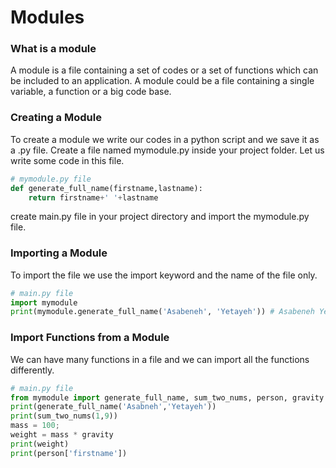 # Modules
### What is a module
A module is a file containing a set of codes or a set of functions which can be included to an application. A module could be a file containing a single variable, a function or a big code base.

### Creating a Module
To create a module we write our codes in a python script and we save it as a .py file. Create a file named mymodule.py inside your project folder. Let us write some code in this file.
```py
# mymodule.py file
def generate_full_name(firstname,lastname):
    return firstname+' '+lastname

```
create main.py file in your project directory and import the mymodule.py file.
### Importing a Module
To import the file we use the import keyword and the name of the file only.

```py
# main.py file
import mymodule
print(mymodule.generate_full_name('Asabeneh', 'Yetayeh')) # Asabeneh Yetayeh
```
### Import Functions from a Module
We can have many functions in a file and we can import all the functions differently.
```py
# main.py file
from mymodule import generate_full_name, sum_two_nums, person, gravity
print(generate_full_name('Asabneh','Yetayeh'))
print(sum_two_nums(1,9))
mass = 100;
weight = mass * gravity
print(weight)
print(person['firstname'])
```